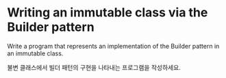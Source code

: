 # Writing an immutable class via the Builder pattern

Write a program that represents an implementation of the Builder pattern in an immutable class.

불변 클래스에서 빌더 패턴의 구현을 나타내는 프로그램을 작성하세요.
